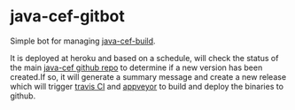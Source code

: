 # java-cef-gitbot
Simple bot for managing [java-cef-build](https://github.com/smac89/java-cef-build).

It is deployed at heroku and based on a schedule, will check the status of the main [java-cef github repo](https://github.com/chromiumembedded/java-cef) to determine if a new version has been created.If so, it will generate a summary message and create a new release which will trigger [travis CI](https://travis-ci.org/smac89/java-cef-build) and [appveyor](https://ci.appveyor.com/project/smac89/java-cef-build) to build and deploy the binaries to github.
